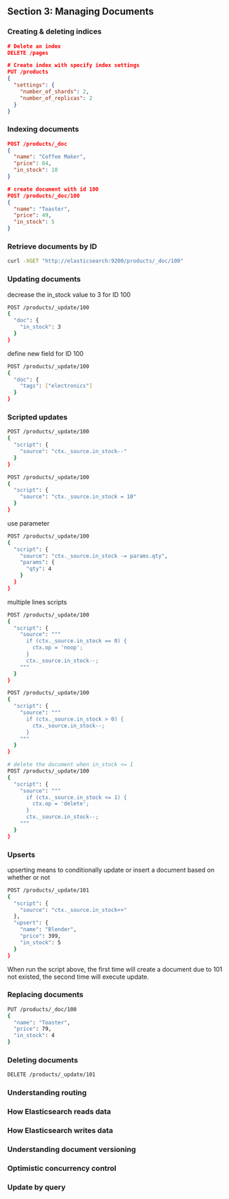 
## Section 3: Managing Documents

### Creating & deleting indices



```json
# Delete an index
DELETE /pages

# Create index with specify index settings
PUT /products
{
  "settings": {
    "number_of_shards": 2,
    "number_of_replicas": 2
  }
}
```



###  Indexing documents

```json
POST /products/_doc
{
  "name": "Coffee Maker",
  "price": 64,
  "in_stock": 10
}

# create document with id 100
POST /products/_doc/100
{
  "name": "Toaster",
  "price": 49,
  "in_stock": 5
}
```

### Retrieve documents by ID

```sh
curl -XGET "http://elasticsearch:9200/products/_doc/100"
```

### Updating documents

decrease the in_stock value to 3 for ID 100

```sh
POST /products/_update/100
{
  "doc": {
    "in_stock": 3
  }
}
```

define new field for ID 100

```sh
POST /products/_update/100
{
  "doc": {
    "tags": ["electronics"]
  }
}
```

### Scripted updates

```sh
POST /products/_update/100
{
  "script": {
    "source": "ctx._source.in_stock--"
  }
}

POST /products/_update/100
{
  "script": {
    "source": "ctx._source.in_stock = 10"
  }
}
```

use parameter

```sh
POST /products/_update/100
{
  "script": {
    "source": "ctx._source.in_stock -= params.qty",
    "params": {
      "qty": 4
    }
  }
}
```

multiple lines scripts

```sh
POST /products/_update/100
{
  "script": {
    "source": """
      if (ctx._source.in_stock == 0) {
        ctx.op = 'noop';
      }
      ctx._source.in_stock--;
    """
  }
}

POST /products/_update/100
{
  "script": {
    "source": """
      if (ctx._source.in_stock > 0) {
        ctx._source.in_stock--;
      }
    """
  }
}

# delete the document when in_stock <= 1
POST /products/_update/100
{
  "script": {
    "source": """
      if (ctx._source.in_stock <= 1) {
        ctx.op = 'delete';
      }
      ctx._source.in_stock--;
    """
  }
}
```



### Upserts

upserting means to conditionally update or insert a document based on whether or not

```sh
POST /products/_update/101
{
  "script": {
    "source": "ctx._source.in_stock++"
  },
  "upsert": {
    "name": "Blender",
    "price": 399,
    "in_stock": 5
  }
}
```

When run the script above, the first time will create a document due to 101 not existed, the second time will execute update.

### Replacing documents

```sh
PUT /products/_doc/100
{
  "name": "Toaster",
  "price": 79,
  "in_stock": 4
}
```

### Deleting documents

```sh
DELETE /products/_update/101
```

### Understanding routing



### How Elasticsearch reads data



### How Elasticsearch writes data



### Understanding document versioning



### Optimistic concurrency control



### Update by query



